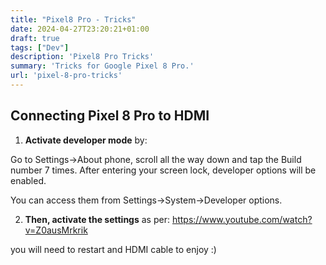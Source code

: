 ```yaml
---
title: "Pixel8 Pro - Tricks"
date: 2024-04-27T23:20:21+01:00
draft: true
tags: ["Dev"]
description: 'Pixel8 Pro Tricks'
summary: 'Tricks for Google Pixel 8 Pro.'
url: 'pixel-8-pro-tricks'
---
```



## Connecting Pixel 8 Pro to HDMI

1. **Activate developer mode** by: 

Go to Settings->About phone, scroll all the way down and tap the Build number 7 times. After entering your screen lock, developer options will be enabled.

You can access them from Settings->System->Developer options. 

2. **Then, activate the settings** as per: https://www.youtube.com/watch?v=Z0ausMrkrik

you will need to restart and HDMI cable to enjoy :)
